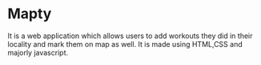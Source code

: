 # Mapty
It is a web application which allows users to add workouts they did in their locality and mark them on map as well.
It is made using HTML,CSS and majorly javascript.
